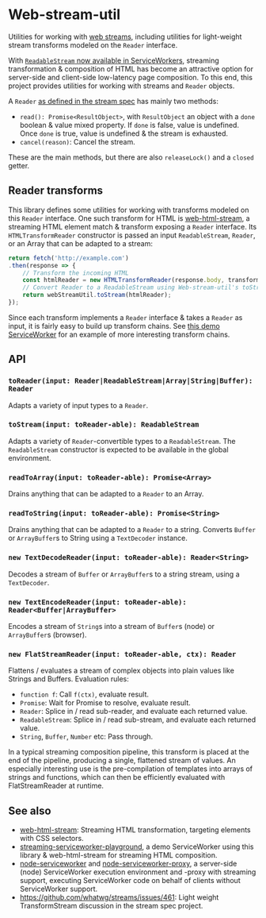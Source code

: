 # Web-stream-util

Utilities for working with [web streams](https://streams.spec.whatwg.org/),
including utilities for light-weight stream transforms modeled on the `Reader`
interface.

With [`ReadableStream` now available in
ServiceWorkers](https://jakearchibald.com/2016/streams-ftw/), streaming
transformation & composition of HTML has become an attractive option for
server-side and client-side low-latency page composition. To this end, this
project provides utilities for working with streams and `Reader` objects.

A `Reader` [as defined in the stream
spec](https://streams.spec.whatwg.org/#default-reader-class) has mainly two
methods: 

- `read(): Promise<ResultObject>`, with `ResultObject` an object with a `done`
    boolean & value mixed property. If `done` is false, value is undefined.
    Once `done` is true, value is undefined & the stream is exhausted.
- `cancel(reason)`: Cancel the stream.

These are the main methods, but there are also `releaseLock()` and a `closed`
getter.

## Reader transforms

This library defines some utilities for working with transforms modeled on
this `Reader` interface. One such transform for HTML is
[web-html-stream](https://github.com/wikimedia/web-html-stream), a streaming
HTML element match & transform exposing a `Reader` interface. Its
`HTMLTransformReader` constructor is passed an input `ReadableStream`,
`Reader`, or an Array that can be adapted to a stream:

```javascript
return fetch('http://example.com')
.then(response => {
    // Transform the incoming HTML
    const htmlReader = new HTMLTransformReader(response.body, transformOptions);
    // Convert Reader to a ReadableStream using Web-stream-util's toStream()
    return webStreamUtil.toStream(htmlReader);
});
```

Since each transform implements a `Reader` interface & takes a `Reader` as
input, it is fairly easy to build up transform chains. See [this demo
ServiceWorker](https://github.com/gwicke/streaming-serviceworker-playground/blob/master/lib/sw.js)
for an example of more interesting transform chains.


## API

### `toReader(input: Reader|ReadableStream|Array|String|Buffer): Reader`

Adapts a variety of input types to a `Reader`.

### `toStream(input: toReader-able): ReadableStream`

Adapts a variety of `Reader`-convertible types to a `ReadableStream`. The
`ReadableStream` constructor is expected to be available in the global
environment.

### `readToArray(input: toReader-able): Promise<Array>`

Drains anything that can be adapted to a `Reader` to an Array.


### `readToString(input: toReader-able): Promise<String>`

Drains anything that can be adapted to a `Reader` to a string. Converts
`Buffer` or `ArrayBuffer`s to String using a `TextDecoder` instance.

### `new TextDecodeReader(input: toReader-able): Reader<String>`

Decodes a stream of `Buffer` or `ArrayBuffer`s to a string stream, using
a `TextDecoder`.

### `new TextEncodeReader(input: toReader-able): Reader<Buffer|ArrayBuffer>`

Encodes a stream of `String`s into a stream of `Buffer`s (node) or
`ArrayBuffer`s (browser).

### `new FlatStreamReader(input: toReader-able, ctx): Reader`

Flattens / evaluates a stream of complex objects into plain values like Strings
and Buffers. Evaluation rules:

- `function f`: Call `f(ctx)`, evaluate result.
- `Promise`: Wait for Promise to resolve, evaluate result.
- `Reader`: Splice in / read sub-reader, and evaluate each returned value.
- `ReadableStream`: Splice in / read sub-stream, and evaluate each returned
    value.
- `String`, `Buffer`, `Number` etc: Pass through.

In a typical streaming composition pipeline, this transform is placed at the
end of the pipeline, producing a single, flattened stream of values. An
especially interesting use is the pre-compilation of templates into arrays of
strings and functions, which can then be efficiently evaluated with
FlatStreamReader at runtime.


## See also

- [web-html-stream](https://github.com/wikimedia/web-html-stream): Streaming
    HTML transformation, targeting elements with CSS selectors.
- [streaming-serviceworker-playground](https://github.com/gwicke/streaming-serviceworker-playground), a demo ServiceWorker using this library & web-html-stream for streaming HTML composition.
- [node-serviceworker](https://github.com/gwicke/node-serviceworker) and
    [node-serviceworker-proxy](https://github.com/gwicke/node-serviceworker-proxy), a server-side (node) ServiceWorker execution environment and -proxy with streaming support, executing ServiceWorker code on behalf of clients without ServiceWorker support.
- https://github.com/whatwg/streams/issues/461: Light weight TransformStream
    discussion in the stream spec project.
